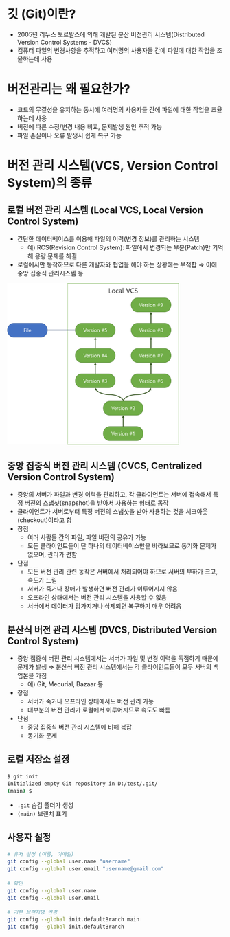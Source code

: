 # 깃 (Git)이란?
* 2005년 리누스 토르발스에 의해 개발된 분산 버전관리 시스템(Distributed Version Control Systems - DVCS)
* 컴퓨터 파일의 변경사항을 추적하고 여러명의 사용자들 간에 파일에 대한 작업을 조율하는데 사용

# 버전관리는 왜 필요한가?
* 코드의 무결성을 유지하는 동시에  여러명의 사용자들 간에 파일에 대한 작업을 조율하는데 사용
* 버전에 따른 수정/변경 내용 비교, 문제발생 원인 추적 가능
* 파일 손실이나 오류 발생시 쉽게 복구 가능

# 버전 관리 시스템(VCS, Version Control System)의 종류
## 로컬 버전 관리 시스템 (Local VCS, Local Version Control System)
* 간단한 데이터베이스를 이용해 파일의 이력(변경 정보)를 관리하는 시스템
  * 예) RCS(Revision Control System): 파일에서 변경되는 부분(Patch)만 기억해 용량 문제를 해결
* 로컬에서만 동작하므로 다른 개발자와 협업을 해야 하는 상황에는 부적합 $\Rightarrow$ 이에 중앙 집중식 관리시스템 등

<img src="../assets/git_01-1.png" width="400"/>

## 중앙 집중식 버전 관리 시스템 (CVCS, Centralized Version Control System)
* 중앙의 서버가 파일과 변경 이력을 관리하고, 각 클라이언트는 서버에 접속해서 특정 버전의 스냅샷(snapshot)을 받아서 사용하는 형태로 동작
* 클라이언트가 서버로부터 특정 버전의 스냅샷을 받아 사용하는 것을 체크아웃(checkout)이라고 함
* 장점
  * 여러 사람들 간의 파일, 파일 버전의 공유가 가능
  * 모든 클라이언트들이 단 하나의 데이터베이스만을 바라보므로 동기화 문제가 없으며, 관리가 편함
* 단점
  * 모든 버전 관리 관련 동작은 서버에서 처리되어야 하므로 서버의 부하가 크고, 속도가 느림
  * 서버가 죽거나 장애가 발생하면 버전 관리가 이루어지지 않음
  * 오프라인 상태에서는 버전 관리 시스템을 사용할 수 없음
  * 서버에서 데이터가 망가지거나 삭제되면 복구하기 매우 어려움

## 분산식 버전 관리 시스템 (DVCS, Distributed Version Control System)
* 중앙 집중식 버전 관리 시스템에서는 서버가 파일 및 변경 이력을 독점하기 때문에 문제가 발생 $\Rightarrow$ 분산식 버전 관리 시스템에서는 각 클라이언트들이 모두 서버의 백업본을 가짐
  * 예) Git, Mecurial, Bazaar 등
* 장점
  * 서버가 죽거나 오프라인 상태에서도 버전 관리 가능
  * 대부분의 버전 관리가 로컬에서 이루어지므로 속도도 빠름
* 단점
  * 중앙 집중식 버전 관리 시스템에 비해 복잡
  * 동기화 문제

## 로컬 저장소 설정

```bash
$ git init
Initialized empty Git repository in D:/test/.git/
(main) $
```

* `.git` 숨김 폴더가 생성
* `(main)` 브랜치 표기

## 사용자 설정

```bash
# 유저 설정 (이름, 이메일)
git config --global user.name "username"
git config --global user.email "username@gmail.com"

# 확인
git config --global user.name
git config --global user.email

# 기본 브랜치명 변경
git config --global init.defaultBranch main
git config --global init.defaultBranch

```
